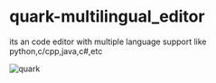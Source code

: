 # quark-multilingual_editor
its an code editor with multiple language support like python,c/cpp,java,c#,etc

![quark](https://user-images.githubusercontent.com/55910733/70153265-abd59300-16d4-11ea-8e8b-c50ff0ca9fcf.PNG)
